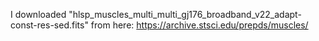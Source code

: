 
I downloaded "hlsp_muscles_multi_multi_gj176_broadband_v22_adapt-const-res-sed.fits" from here: https://archive.stsci.edu/prepds/muscles/

